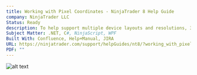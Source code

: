 ```yaml
---
title: Working with Pixel Coordinates - NinjaTrader 8 Help Guide
company: NinjaTrader LLC
Status: Ready
description: To help support multiple device layouts and resolutions, 3rd party developers needed to be aware of the discrepancies that can occur between pixels and devices, as well as how to correct and prevent these issues from arising.
Subject Matter: .NET, C#, NinjaScript, WPF
Built With: Confluence, Help+Manual, JIRA
URL: https://ninjatrader.com/support/helpGuides/nt8/?working_with_pixel_coordinates.htm
PDF: ""
---
```


![alt text](../../static/work/images/pixels.png)
